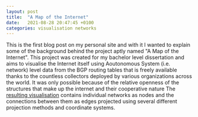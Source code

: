 ```yaml
---
layout: post
title:  "A Map of the Internet"
date:   2021-08-28 20:47:45 +0100
categories: visualisation networks
---
```


This is the first blog post on my personal site and with it I wanted to explain some of the background behind the project aptly named "A Map of the Internet". This project was created for my bachelor level dissertation and aims to visualise the Internet itself using Aoutonomous System (i.e. network) level data from the BGP routing tables that is freely available thanks to the countless collectors deployed by various organizations across the world. It was only possible because of the relative openness of the structures that make up the internet and their cooperative nature
The [resulting visualisation](/map-of-internet/) contains individual networks as nodes and the connections between them as edges projected using several different projection methods and coordinate systems. 
